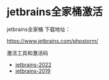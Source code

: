 # jetbrains全家桶激活

jetbrains全家桶 下载地址：

https://www.jetbrains.com/phpstorm/

激活工具和激活码

- [jetbrains-2022](../jetbrains/jetbrains-2022.md)
- [jetbrains-2019](../jetbrains/jetbrains-2019.md)
